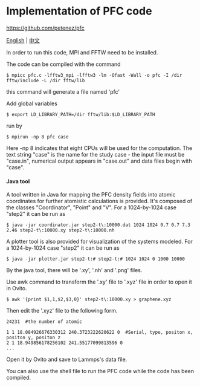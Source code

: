 # Implementation of PFC code 

https://github.com/petenez/pfc

[English](README.md) | [中文](README-zh.md)

In order to run this code, MPI and FFTW need to be installed.

The code can be compiled with the command
```
$ mpicc pfc.c -lfftw3_mpi -lfftw3 -lm -Ofast -Wall -o pfc -I /dir fftw/include -L /dir fftw/lib
```
this command will generate a file named 'pfc'

Add global variables
```
$ export LD_LIBRARY_PATH=/dir fftw/lib:$LD_LIBRARY_PATH    
```
run by
```
$ mpirun -np 8 pfc case
```
Here -np 8 indicates that eight CPUs will be used for the computation. The text string "case" is the name for the study case - the input file must be "case.in", numerical output appears in "case.out" and data files begin with "case".

#### Java tool

A tool written in Java for mapping the PFC density fields into atomic coordinates for further atomistic calculations is provided. It's composed of the classes "Coordinator", "Point" and "V". For a 1024-by-1024 case "step2" it can be run as
```
$ java -jar coordinator.jar step2-t\:10000.dat 1024 1024 0.7 0.7 7.3 2.46 step2-t\:10000.xy step2-t\:10000.nh
```
A plotter tool is also provided for visualization of the systems modeled. For a 1024-by-1024 case "step2" it can be run as
```
$ java -jar plotter.jar step2-t:# step2-t:# 1024 1024 0 1000 10000
```
By the java tool, there will be '.xy', '.nh' and '.png' files.

Use awk command to transform the '.xy' file to '.xyz' file in order to open it in Ovito.
```
$ awk '{print $1,1,$2,$3,0}' step2-t\:10000.xy > graphene.xyz
```
Then edit the '.xyz' file to the following form.

```
24231  #the number of atomic

1 1 18.084926676330312 240.3723222620622 0  #Serial, type, positon x, positon y, positon z
2 1 18.949856178256102 241.55177099813596 0
...
```
Open it by Ovito and save to Lammps's data file.

You can also use the shell file to run the PFC code while the code has been compiled.
